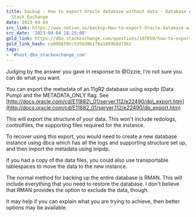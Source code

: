 ```yaml
---
title: backup - How to export Oracle database without data - Database Administrators
  Stack Exchange
date: 2023-04-04
src_link: https://www.notion.so/backup-How-to-export-Oracle-database-without-data-Database-Administrators-Stack-Exchange-91825b9095524b57812d2c86f8d3e14d
src_date: '2023-04-04 18:25:00'
gold_link: https://dba.stackexchange.com/questions/107850/how-to-export-oracle-database-without-data
gold_link_hash: ce0968f0cc5356d8b1f8a1869b8d7362
tags:
- '#host_dba_stackexchange_com'
---
```



Judging by the answer you gave in response to @Ozzie, I'm not sure you can do what you want.


You can export the metadata of an 11gR2 database using expdp (Data Pump) and the METADATA\_ONLY flag. See [http://docs.oracle.com/cd/E11882\_01/server.112/e22490/dp\_export.htm](http://docs.oracle.com/cd/E11882_01/server.112/e22490/dp_export.htm)


This will export the structure of your data. This won't include redologs, controlfiles, the supporting files required for the instance.


To recover using this export, you would need to create a new database instance using dbca which has all the logs and supporting structure set up, and then import the metadata using impdp.


If you had a copy of the data files, you could also use transportable tablespaces to move the data to the new instance.


The normal method for backing up the entire database is RMAN. This will include everything that you need to restore the database. I don't believe that RMAN provides the option to exclude the data, though.


It may help if you can explain what you are trying to achieve, then better options may be available.